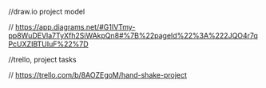 
//draw.io project model

// https://app.diagrams.net/#G1IVTmy-pp8WuDEVla7TyXfh2SiWAkpQn8#%7B%22pageId%22%3A%222JQO4r7qPcUXZIBTUIuF%22%7D


//trello, project tasks

// https://trello.com/b/8AOZEgoM/hand-shake-project


